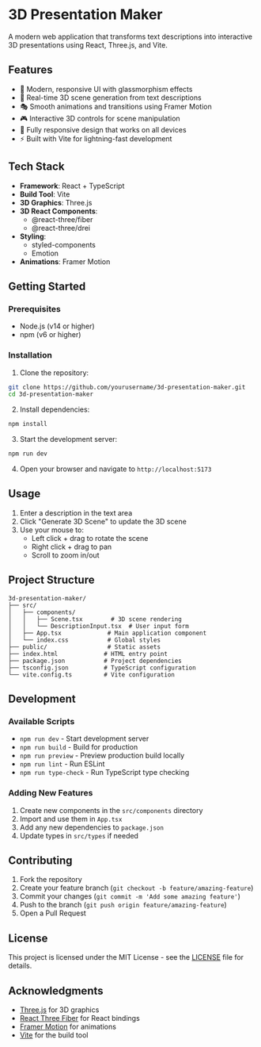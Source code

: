 # 3D Presentation Maker

A modern web application that transforms text descriptions into interactive 3D presentations using React, Three.js, and Vite.

## Features

- 🎨 Modern, responsive UI with glassmorphism effects
- 🌟 Real-time 3D scene generation from text descriptions
- 🎭 Smooth animations and transitions using Framer Motion
- 🎮 Interactive 3D controls for scene manipulation
- 📱 Fully responsive design that works on all devices
- ⚡ Built with Vite for lightning-fast development

## Tech Stack

- **Framework**: React + TypeScript
- **Build Tool**: Vite
- **3D Graphics**: Three.js
- **3D React Components**: 
  - @react-three/fiber
  - @react-three/drei
- **Styling**: 
  - styled-components
  - Emotion
- **Animations**: Framer Motion

## Getting Started

### Prerequisites

- Node.js (v14 or higher)
- npm (v6 or higher)

### Installation

1. Clone the repository:
```bash
git clone https://github.com/yourusername/3d-presentation-maker.git
cd 3d-presentation-maker
```

2. Install dependencies:
```bash
npm install
```

3. Start the development server:
```bash
npm run dev
```

4. Open your browser and navigate to `http://localhost:5173`

## Usage

1. Enter a description in the text area
2. Click "Generate 3D Scene" to update the 3D scene
3. Use your mouse to:
   - Left click + drag to rotate the scene
   - Right click + drag to pan
   - Scroll to zoom in/out

## Project Structure

```
3d-presentation-maker/
├── src/
│   ├── components/
│   │   ├── Scene.tsx        # 3D scene rendering
│   │   └── DescriptionInput.tsx  # User input form
│   ├── App.tsx             # Main application component
│   └── index.css           # Global styles
├── public/                 # Static assets
├── index.html             # HTML entry point
├── package.json           # Project dependencies
├── tsconfig.json          # TypeScript configuration
└── vite.config.ts         # Vite configuration
```

## Development

### Available Scripts

- `npm run dev` - Start development server
- `npm run build` - Build for production
- `npm run preview` - Preview production build locally
- `npm run lint` - Run ESLint
- `npm run type-check` - Run TypeScript type checking

### Adding New Features

1. Create new components in the `src/components` directory
2. Import and use them in `App.tsx`
3. Add any new dependencies to `package.json`
4. Update types in `src/types` if needed

## Contributing

1. Fork the repository
2. Create your feature branch (`git checkout -b feature/amazing-feature`)
3. Commit your changes (`git commit -m 'Add some amazing feature'`)
4. Push to the branch (`git push origin feature/amazing-feature`)
5. Open a Pull Request

## License

This project is licensed under the MIT License - see the [LICENSE](LICENSE) file for details.

## Acknowledgments

- [Three.js](https://threejs.org/) for 3D graphics
- [React Three Fiber](https://github.com/pmndrs/react-three-fiber) for React bindings
- [Framer Motion](https://www.framer.com/motion/) for animations
- [Vite](https://vitejs.dev/) for the build tool 